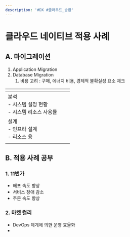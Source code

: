```yaml
---
description: '#DX #클라우드_송환'
---
```


# 클라우드 네이티브 적용 사례

## A. 마이그레이션

1. Application Migration&#x20;
2. Database Migration
   1. 비용 고려 : 구매, 에너지 비용, 경제적 불확실성 요소 체크

<table data-view="cards"><thead><tr><th></th><th></th><th></th></tr></thead><tbody><tr><td>분석<br>- 시스템 설정 현황<br>- 시스템 리소스 사용률<br></td><td></td><td></td></tr><tr><td>설계<br>- 인프라 설계<br>- 리소스 용</td><td></td><td></td></tr><tr><td></td><td></td><td></td></tr></tbody></table>



## B. 적용 사례 공부

### 1. 11번가

* 배포 속도 향상
* 서비스 장애 감소
* 주문 속도 향상

### 2. 마켓 컬리

* DevOps 체계에 의한 운영 효율화
*
